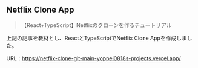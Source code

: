 ## Netflix Clone App
> 【React+TypeScript】Netflixのクローンを作るチュートリアル

上記の記事を教材とし、ReactとTypeScriptでNetflix Clone Appを作成しました。

URL：https://netflix-clone-git-main-yoppei0818s-projects.vercel.app/
